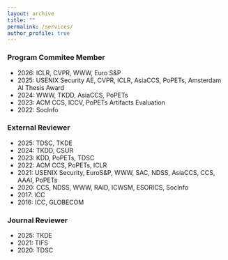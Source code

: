 ```yaml
---
layout: archive
title: ""
permalink: /services/
author_profile: true
---
```


### Program Commitee Member

* 2026: ICLR, CVPR, WWW, Euro S&P
* 2025: USENIX Security AE, CVPR, ICLR, AsiaCCS, PoPETs, Amsterdam AI Thesis Award
* 2024: WWW, TKDD, AsiaCCS, PoPETs
* 2023: ACM CCS, ICCV, PoPETs Artifacts Evaluation
* 2022: SocInfo

### External Reviewer

* 2025: TDSC, TKDE
* 2024: TKDD, CSUR
* 2023: KDD, PoPETs, TDSC
* 2022: ACM CCS, PoPETs, ICLR
* 2021: USENIX Security, EuroS&P, WWW, SAC, NDSS, AsiaCCS, CCS, AAAI, PoPETs
* 2020: CCS, NDSS, WWW, RAID, ICWSM, ESORICS, SocInfo
* 2017: ICC
* 2016: ICC, GLOBECOM

### Journal Reviewer

* 2025: TKDE
* 2021: TIFS
* 2020: TDSC
